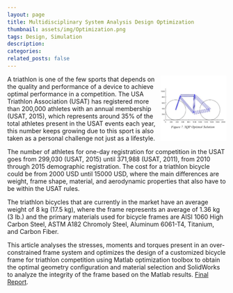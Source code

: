 ```yaml
---
layout: page
title: Multidisciplinary System Analysis Design Optimization
thumbnail: assets/img/Optimization.png
tags: Design, Simulation
description:
categories:
related_posts: false
---
```


<img src="/assets/img/Optimization.png" alt="Optimization" style="float:right;width:30%"/>

A triathlon is one of the few sports that depends on the quality and performance of a device to achieve optimal performance in a competition. The USA Triathlon Association (USAT) has registered more than 200,000 athletes with an annual membership (USAT, 2015), which represents around 35% of the total athletes present in the USAT events each year, this number keeps growing due to this sport is also taken as a personal challenge not just as a lifestyle.

The number of athletes for one-day registration for competition in the USAT goes from 299,030 (USAT, 2015) until 371,988 (USAT, 2011), from 2010 through 2015 demographic registration. The cost for a triathlon bicycle could be from 2000 USD until 15000 USD, where the main differences are weight, frame shape, material, and aerodynamic properties that also have to be within the USAT rules.

The triathlon bicycles that are currently in the market have an average weight of 8 kg (17.5 kg), where the frame represents an average of 1.36 kg (3 lb.) and the primary materials used for bicycle frames are AISI 1060 High Carbon Steel, ASTM A182 Chromoly Steel, Aluminum 6061-T4, Titanium, and Carbon Fiber.

This article analyses the stresses, moments and torques present in an over-constrained frame system and optimizes the design of a customized bicycle frame for triathlon competition using Matlab optimization toolbox to obtain the optimal geometry configuration and material selection and SolidWorks to analyze the integrity of the frame based on the Matlab results. [Final Report]({{site.baseurl}}/assets/pdf/MEEN_683_Final_Report.pdf).
